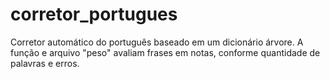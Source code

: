 # corretor_portugues
Corretor automático do português baseado em um dicionário árvore. A função e arquivo "peso" avaliam frases em notas, conforme quantidade de palavras e erros.
